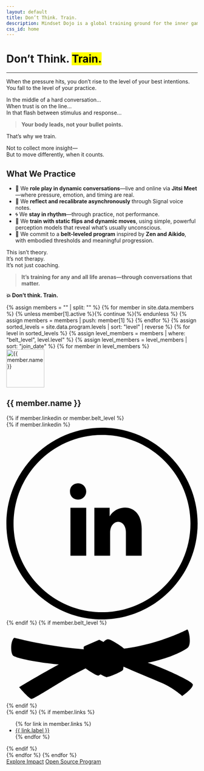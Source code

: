 ```yaml
---
layout: default
title: Don’t Think. Train.
description: Mindset Dojo is a global training ground for the inner game of presence, leadership, and emotional clarity. For conversations that matter—across all life arenas.
css_id: home
---
```


<h1>Don’t Think. <mark>Train.</mark></h1>
<hr>

<p>When the pressure hits, you don’t rise to the level of your best intentions.<br>
You fall to the level of your practice.</p>

<p>In the middle of a hard conversation…<br>
When trust is on the line…<br>
In that flash between stimulus and response…</p>

<blockquote><strong>Your body leads, not your bullet points.</strong></blockquote>

<p>That’s why we train.</p>

<p>Not to collect more insight—<br>
But to move differently, when it counts.</p>

<h2>What We Practice</h2>
<ul>
  <li>🥋 We <strong>role play in dynamic conversations</strong>—live and online via <strong>Jitsi Meet</strong>—where pressure, emotion, and timing are real.</li>
  <li>🔁 We <strong>reflect and recalibrate asynchronously</strong> through Signal voice notes.</li>
  <li>🌀 We <strong>stay in rhythm</strong>—through practice, not performance.</li>
  <li>🧭 We <strong>train with static flips and dynamic moves</strong>, using simple, powerful perception models that reveal what’s usually unconscious.</li>
  <li>🎯 We commit to a <strong>belt-leveled program</strong> inspired by <strong>Zen and Aikido</strong>, with embodied thresholds and meaningful progression.</li>
</ul>

<p>This isn’t theory.<br>
It’s not therapy.<br>
It’s not just coaching.</p>

<blockquote><strong>It’s training for any and all life arenas—through conversations that matter.</strong></blockquote>

<p><strong>💥 Don’t think. Train.</strong></p>

<div class="md-members">
{% assign members = "" | split: "" %}
{% for member in site.data.members %}
	{% unless member[1].active %}{% continue %}{% endunless %}
	{% assign members = members | push: member[1] %}
{% endfor %}
{% assign sorted_levels = site.data.program.levels | sort: "level" | reverse %}
{% for level in sorted_levels %}
	{% assign level_members = members | where: "belt_level", level.level" %}
	{% assign level_members = level_members | sort: "join_date" %}
	{% for member in level_members %}
	<section>
		<img src="{{member.profile_picture}}" width="100" height="100" alt="{{ member.name }}" />
		<h2>{{ member.name }}</h2>
		{% if member.linkedin or member.belt_level %}
		<div class="md-group">
			{% if member.linkedin %}
			<a href="{{ member.linkedin }}" target="_blank" aria-label="LinkedIn">
				<svg class="md-icon-svg" xmlns="http://www.w3.org/2000/svg" version="1.1" viewBox="0 0 40 40"><path d="M20,1.5c10.2,0,18.5,8.3,18.5,18.5s-8.3,18.5-18.5,18.5S1.5,30.2,1.5,20,9.8,1.5,20,1.5ZM20,0C9,0,0,9,0,20s9,20,20,20,20-9,20-20S31,0,20,0ZM16.7,13.3c0,.9-.7,1.7-1.7,1.7s-1.7-.7-1.7-1.7.7-1.7,1.7-1.7,1.7.8,1.7,1.7ZM16.7,16.7h-3.3v10h3.3v-10ZM21.7,16.7h-3.3v10h3.3v-4.8c0-2.9,3.3-3.1,3.3,0v4.8h3.3v-5.6c0-5.5-5.2-5.3-6.7-2.6,0,0,0-1.8,0-1.8Z"/></svg>
			</a>
			{% endif %}
			{% if member.belt_level %}
			<svg class="md-belt-svg {{ level.color }}" xmlns="http://www.w3.org/2000/svg" version="1.1" viewBox="0 0 500 200"><title>{{ level.label }}</title><path class="st3" d="M202.6,53.8s-1.5,5,.2,7.4,24.9,1.8,24.9,1.8l-11.3-10.2-13.8,1.1h0Z"/><path class="st4" d="M20.4,30.9s119.2,32.1,233.8,32.1S468.9,11.8,472.7,9.5c3.8-2.3,13,39,.8,48.1-12.2,9.2-81,48.9-216.2,48.9S24.3,85.1,17.4,77.5s-6.9-38.2,3.1-46.6h-.1Z"/><path class="st0" d="M262.6,134s-22.2-6.1-28.3-21.4,58.8-29.8,58.8-29.8l-6.1,31.3-24.4,19.9h0Z"/><path class="st4" d="M206.1,110.4s30.6,21.4,35.1,19.1c4.6-2.3,58.8-36.7,58.8-36.7l-45.8-33.6-50.4,38.2,2.3,13h0Z"/><path class="st4" d="M33.4,160s125.3-76.4,200.9-107c75.6-30.6,30.6,29,30.6,29,0,0-78.7,38.2-110.8,57.3-32.1,19.1-81.7,50.4-87.9,51.2-6.1.8-32.9-30.6-32.9-30.6h.1Z"/><path class="st3" d="M266.6,35s-5.3-1.9-14.1,8.5c-8.9,10.3,15.1,8.2,15.1,8.2l-.9-16.7h-.1Z"/><path class="st1" d="M242.8,36.2s94.7,49.7,127.6,60.4c32.9,10.7,113.8,46.6,116.9,55.8s-27.5,30.6-27.5,30.6c0,0-23.7-21.4-54.2-34.4-30.6-13-83.3-34.4-112.3-48.1-29-13.8-89.4-47.4-89.4-47.4l39-16.8h0Z"/><path class="st2" d="M266.4,35.5s-2.3,92.4-4.6,97c-2.3,4.6,42.8-13,43.5-18.3.8-5.3,6.9-50.4,2.3-55s-36.7-26-41.3-23.7h.1Z"/></svg>
			{% endif %}
		</div>
		{% endif %}
		{% if member.links %}
		<ul>
			{% for link in member.links %}
			<li><a href="{{ link.url }}">{{ link.label }}</a></li>
			{% endfor %}
		</ul>
		{% endif %}
	</section>
	{% endfor %}
{% endfor %}
</div>

<div class="md-cta-group">
	<a href="./impact">Explore Impact</a>
    <a href="./program">Open Source Program</a>
</div>

